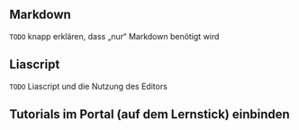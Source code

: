 ## Markdown

`TODO` knapp erklären, dass „nur“ Markdown benötigt wird

## Liascript

`TODO` Liascript und die Nutzung des Editors

## Tutorials im Portal (auf dem Lernstick) einbinden
